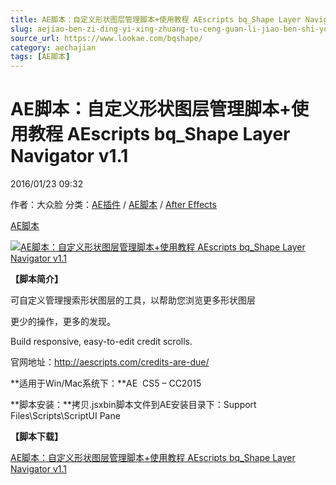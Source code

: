 ```yaml
---
title: AE脚本：自定义形状图层管理脚本+使用教程 AEscripts bq_Shape Layer Navigator v1.1
slug: aejiao-ben-zi-ding-yi-xing-zhuang-tu-ceng-guan-li-jiao-ben-shi-yong-jiao-cheng-aescripts-bq-shape-layer-navigator-v1-1
source_url: https://www.lookae.com/bqshape/
category: aechajian
tags: [AE脚本]
---
```

# AE脚本：自定义形状图层管理脚本+使用教程 AEscripts bq\_Shape Layer Navigator v1.1

2016/01/23 09:32

作者：大众脸
分类：[AE插件](https://www.lookae.com/after-effects/aechajian/) / [AE脚本](https://www.lookae.com/after-effects/aescripts/) / [After Effects](https://www.lookae.com/after-effects/)

[AE脚本](https://www.lookae.com/tag/ae%e8%84%9a%e6%9c%ac/)

[![AE脚本：自定义形状图层管理脚本+使用教程 AEscripts bq_Shape Layer Navigator v1.1](https://www.lookae.com/wp-content/uploads/2016/01/bq_shape.jpg "AE脚本：自定义形状图层管理脚本+使用教程 AEscripts bq_Shape Layer Navigator v1.1-LookAE.com")](https://www.lookae.com/wp-content/uploads/2016/01/bq_shape.jpg)

**【脚本简介】**

可自定义管理搜索形状图层的工具，以帮助您浏览更多形状图层

更少的操作，更多的发现。

Build responsive, easy-to-edit credit scrolls.

官网地址：http://aescripts.com/credits-are-due/

**适用于Win/Mac系统下：**AE  CS5 – CC2015

**脚本安装：**拷贝.jsxbin脚本文件到AE安装目录下：Support Files\Scripts\ScriptUI Pane

**【脚本下载】**

[AE脚本：自定义形状图层管理脚本+使用教程 AEscripts bq\_Shape Layer Navigator v1.1](http://lookae.ctfile.com/file/141445597)
